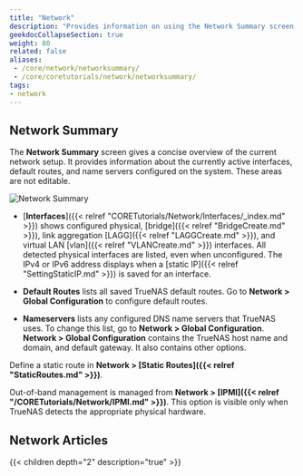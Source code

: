 ```yaml
---
title: "Network"
description: "Provides information on using the Network Summary screen and lists other tutorials related to configuring CORE networking."
geekdocCollapseSection: true
weight: 80
related: false
aliases: 
 - /core/network/networksummary/
 - /core/coretutorials/network/networksummary/
tags:
- network
---
```


## Network Summary

The **Network Summary** screen gives a concise overview of the current network setup.
It provides information about the currently active interfaces, default routes, and name servers configured on the system.
These areas are not editable.

![**Network Summary**](/images/CORE/Network/NetworkSummary.png "Network Summary")

* [**Interfaces**]({{< relref "CORETutorials/Network/Interfaces/_index.md" >}}) shows configured physical, [bridge]({{< relref "BridgeCreate.md" >}}), link aggregation [LAGG]({{< relref "LAGGCreate.md" >}}), and virtual LAN [vlan]({{< relref "VLANCreate.md" >}}) interfaces.
  All detected physical interfaces are listed, even when unconfigured.
  The IPv4 or IPv6 address displays when a [static IP]({{< relref "SettingStaticIP.md" >}}) is saved for an interface.

* **Default Routes** lists all saved TrueNAS default routes.
  Go to **Network > Global Configuration** to configure default routes.

* **Nameservers** lists any configured DNS name servers that TrueNAS uses. 
  To change this list, go to **Network > Global Configuration**. 
  **Network > Global Configuration** contains the TrueNAS host name and domain, and default gateway. It also contains other options.

Define a static route in **Network > [Static Routes]({{< relref "StaticRoutes.md" >}})**.

Out-of-band management is managed from **Network > [IPMI]({{< relref "/CORETutorials/Network/IPMI.md" >}})**. 
This option is visible only when TrueNAS detects the appropriate physical hardware.

## Network Articles

{{< children depth="2" description="true" >}}
